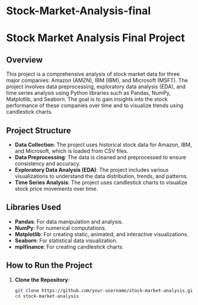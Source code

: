 # Stock-Market-Analysis-final
# Stock Market Analysis Final Project

## Overview
This project is a comprehensive analysis of stock market data for three major companies: Amazon (AMZN), IBM (IBM), and Microsoft (MSFT). The project involves data preprocessing, exploratory data analysis (EDA), and time series analysis using Python libraries such as Pandas, NumPy, Matplotlib, and Seaborn. The goal is to gain insights into the stock performance of these companies over time and to visualize trends using candlestick charts.

## Project Structure
- **Data Collection**: The project uses historical stock data for Amazon, IBM, and Microsoft, which is loaded from CSV files.
- **Data Preprocessing**: The data is cleaned and preprocessed to ensure consistency and accuracy.
- **Exploratory Data Analysis (EDA)**: The project includes various visualizations to understand the data distribution, trends, and patterns.
- **Time Series Analysis**: The project uses candlestick charts to visualize stock price movements over time.

## Libraries Used
- **Pandas**: For data manipulation and analysis.
- **NumPy**: For numerical computations.
- **Matplotlib**: For creating static, animated, and interactive visualizations.
- **Seaborn**: For statistical data visualization.
- **mplfinance**: For creating candlestick charts.

## How to Run the Project
1. **Clone the Repository**:
   ```bash
   git clone https://github.com/your-username/stock-market-analysis.git
   cd stock-market-analysis

